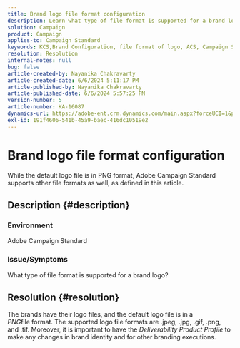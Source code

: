 ```yaml
---
title: Brand logo file format configuration
description: Learn what type of file format is supported for a brand logo in Adobe Campaign Standard.
solution: Campaign
product: Campaign
applies-to: Campaign Standard
keywords: KCS,Brand Configuration, file format of logo, ACS, Campaign Standard
resolution: Resolution
internal-notes: null
bug: false
article-created-by: Nayanika Chakravarty
article-created-date: 6/6/2024 5:11:17 PM
article-published-by: Nayanika Chakravarty
article-published-date: 6/6/2024 5:57:25 PM
version-number: 5
article-number: KA-16087
dynamics-url: https://adobe-ent.crm.dynamics.com/main.aspx?forceUCI=1&pagetype=entityrecord&etn=knowledgearticle&id=b0ba91c4-2724-ef11-840a-00224809adb3
exl-id: 191f4606-541b-45a9-baec-416dc10519e2
---
```

# Brand logo file format configuration


While the default logo file is in PNG format, Adobe Campaign Standard supports other file formats as well, as defined in this article.

## Description {#description}


### <b>Environment</b>

Adobe Campaign Standard

### <b>Issue/Symptoms</b>

What type of file format is supported for a brand logo?


## Resolution {#resolution}


The brands have their logo files, and the default logo file is in a *PNG*file format. The supported logo file formats are .jpeg, .jpg, .gif, .png, and .tif. Moreover, it is important to have the *Deliverability Product Profile* to make any changes in brand identity and for other branding executions.
